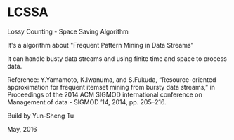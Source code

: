 # LCSSA
Lossy Counting - Space Saving Algorithm

It's a algorithm about "Frequent Pattern Mining in Data Streams"

It can handle busty data streams and using finite time and space to process data.

Reference: Y.Yamamoto, K.Iwanuma, and S.Fukuda, “Resource-oriented approximation for frequent itemset mining from bursty data streams,” in Proceedings of the 2014 ACM SIGMOD international conference on Management of data - SIGMOD ’14, 2014, pp. 205–216.

Build by Yun-Sheng Tu    

May, 2016
